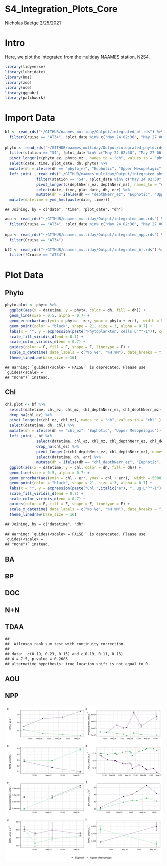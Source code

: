 S4\_Integration\_Plots\_Core
================
Nicholas Baetge
2/25/2021

# Intro

Here, we plot the integrated from the multiday NAAMES station, N2S4.

``` r
library(tidyverse)
library(lubridate)
library(hms)
library(zoo) 
library(oce)  
library(ggpubr)
library(patchwork)
```

# Import Data

``` r
bf <- read_rds("~/GITHUB/naames_multiday/Output/integrated_bf.rds") %>% 
  filter(Cruise == "AT34", !plot_date %in% c("May 24 02:30", "May 27 06:07"))

phyto <- read_rds("~/GITHUB/naames_multiday/Output/integrated_phyto.rds") %>% 
  filter(station == "S4", !plot_date %in% c("May 24 02:30", "May 27 06:07", "Sep 10 07:30")) %>% 
  pivot_longer(c(phyto_ez, phyto_mz), names_to = "dh", values_to = "phyto" ) %>% 
  select(date, time, plot_date, dh, phyto) %>% 
  mutate(dh = ifelse(dh == "phyto_ez", "Euphotic", "Upper Mesopelagic")) %>% 
  left_join(., read_rds("~/GITHUB/naames_multiday/Output/integrated_phyto.rds") %>% 
              filter(station == "S4", !plot_date %in% c("May 24 02:30", "May 27 06:07")) %>%
              pivot_longer(c(depthNerr_ez, depthNerr_mz), names_to = "dh", values_to = "err" ) %>% 
              select(date, time, plot_date, dh, err) %>% 
              mutate(dh = ifelse(dh == "depthNerr_ez", "Euphotic", "Upper Mesopelagic"))) %>% 
  mutate(datetime = ymd_hms(paste(date, time)))
```

    ## Joining, by = c("date", "time", "plot_date", "dh")

``` r
aou <- read_rds("~/GITHUB/naames_multiday/Output/integrated_aou.rds") %>% 
  filter(Cruise == "AT34", !plot_date %in% c("May 24 02:30", "May 27 06:07"))

npp <- read_rds("~/GITHUB/naames_multiday/Output/integrated_npp.rds") %>% 
  filter(Cruise == "AT34")
```

``` r
bf2 <- read_rds("~/GITHUB/naames_multiday/Output/integrated_bf.rds") %>% 
  filter(!Cruise == "AT34")
```

# Plot Data

## Phyto

``` r
phyto.plot <- phyto %>% 
  ggplot(aes(x = datetime, y = phyto, color = dh, fill = dh)) +
  geom_line(size = 0.5, alpha = 0.7) +
  geom_errorbar(aes(ymin = phyto - err, ymax = phyto + err),  width = 5000) +
  geom_point(color = "black", shape = 21, size = 3, alpha = 0.7) +
  labs(x = "", y = expression(paste("Phytoplankton, cells L"^"-1")), color = "", fill = "") +
  scale_fill_viridis_d(end = 0.7) +
  scale_color_viridis_d(end = 0.7) +
  guides(color = F, fill = F, shape = F, linetype = F) +
  scale_x_datetime( date_labels = c("%b %e", "%H:%M"), date_breaks = "12 hours") +
  theme_linedraw(base_size = 16) 
```

    ## Warning: `guides(<scale> = FALSE)` is deprecated. Please use `guides(<scale> =
    ## "none")` instead.

## Chl

``` r
chl.plot <- bf %>% 
  select(datetime, chl_ez, chl_mz, chl_depthNerr_ez, chl_depthNerr_mz) %>% 
  drop_na(chl_ez) %>% 
  pivot_longer(c(chl_ez, chl_mz), names_to = "dh", values_to = "chl" ) %>% 
  select(datetime, dh, chl) %>% 
  mutate(dh = ifelse(dh == "chl_ez", "Euphotic", "Upper Mesopelagic")) %>% 
  left_join(., bf %>% 
              select(datetime, chl_ez, chl_mz, chl_depthNerr_ez, chl_depthNerr_mz) %>% 
              drop_na(chl_ez) %>% 
              pivot_longer(c(chl_depthNerr_ez, chl_depthNerr_mz), names_to = "dh", values_to = "err" ) %>% 
              select(datetime, dh, err) %>% 
              mutate(dh = ifelse(dh == "chl_depthNerr_ez", "Euphotic", "Upper Mesopelagic"))) %>% 
  ggplot(aes(x = datetime, y = chl, color = dh, fill = dh)) +
  geom_line(size = 0.5, alpha = 0.7) +
  geom_errorbar(aes(ymin = chl - err, ymax = chl + err),  width = 5000) +
  geom_point(color = "black", shape = 21, size = 3, alpha = 0.7) +
  labs(x = "", y = expression(paste("Chl ",italic("a"), ", µg L"^"-1")), color = "", fill = "") +
  scale_fill_viridis_d(end = 0.7) +
  scale_color_viridis_d(end = 0.7) +
  guides(color = F, fill = F, shape = F, linetype = F) +
  scale_x_datetime( date_labels = c("%b %e", "%H:%M"), date_breaks = "12 hours") +
  theme_linedraw(base_size = 16) 
```

    ## Joining, by = c("datetime", "dh")

    ## Warning: `guides(<scale> = FALSE)` is deprecated. Please use `guides(<scale> =
    ## "none")` instead.

## BA

## BP

## DOC

## N+N

## TDAA

    ## 
    ##  Wilcoxon rank sum test with continuity correction
    ## 
    ## data:  c(0.19, 0.23, 0.15) and c(0.19, 0.11, 0.13)
    ## W = 7.5, p-value = 0.2683
    ## alternative hypothesis: true location shift is not equal to 0

## AOU

## NPP

![](S4_Integration_Plots_Core_files/figure-gfm/combine%20plots-1.png)<!-- -->
